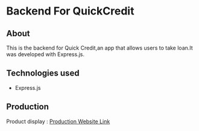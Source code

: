 # Backend For QuickCredit

## About

This is the backend for Quick Credit,an app that allows users to take loan.It was developed with Express.js.


## Technologies used

- Express.js


## Production
Product display : [Production Website Link](https://backend-for-quick-credit.vercel.app/)
